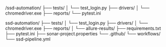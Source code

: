 /ssd-automation/
  ├── tests/
  │    └── test_login.py
  ├── drivers/
  │    └── chromedriver.exe
  ├── reports/
  └── pytest.ini



ssd-automation/
├── tests/
│   └── test_login.py
├── drivers/
│   └── chromedriver.exe
├── reports/
│   └── allure-results/
├── requirements.txt
├── pytest.ini
├── sonar-project.properties
└── .github/
    └── workflows/
        └── ssd-pipeline.yml
